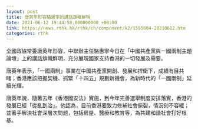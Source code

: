 ```yaml
---
layout: post
title: 唐英年形容駱惠寧的講話旗幟鮮明
date: 2021-06-12 19:44:58.000000000 +08:00
link: https://news.rthk.hk/rthk/ch/component/k2/1595604-20210612.htm
categories: rthk
---
```


全國政協常委唐英年形容，中聯辦主任駱惠寧今日在「中國共產黨與一國兩制主題論壇」上的講話旗幟鮮明，充分展現國家支持香港的一切發展及需要。

唐英年表示，「一國兩制」事業在中國共產黨開創、發展和捍衛下，成績有目共睹；香港應該把握契機、抓緊「十四五」規劃新機會，為新時代的「一國兩制」延續光輝。

唐英年說，隨著去年《香港國安法》實施，到今年完善選舉制度安排落實，香港的發展已經「從亂到治」。他認為，目前香港要致力修補社會撕裂，情況刻不容緩；並著手解決社會深層次問题，包括房屋、醫療和教育等，為共建和諧社會打好根基。
